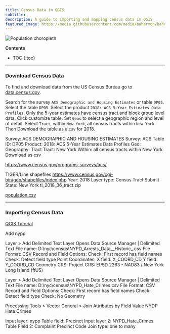 ```yaml
---
title: Census Data in QGIS
subtitle:
description: A guide to importing and mapping census data in QGIS
featured_image: https://media.githubusercontent.com/media/baharmon/baharmon.github.io/master/images/nyc/population-normal-choropleth-inferno.png
---
```


![Population choropleth](https://media.githubusercontent.com/media/baharmon/baharmon.github.io/master/images/nyc/population-normal-choropleth-inferno.png)

**Contents**
* TOC
{:toc}

---

### Download Census Data

To find and download data from the US Census Bureau go to
[data.census.gov](https://data.census.gov/).

Search for the survey
`ACS Demographic and Housing Estimates`
or table `DP05`.
Select the table `DP05`.
Select the product `2018: ACS 5-Year Estimates Data Profiles`.
Only the 5-year estimates have census tract and block group level data.
Click customize table.
Set `Geos` to select a geographic region and level of detail.
Select `Tract`, within `New York`, all census tracts within `New York`
Then Download the table as a `csv` for 2018.

Survey: ACS DEMOGRAPHIC AND HOUSING ESTIMATES
Survey: ACS
Table ID: DP05
Product: 2018: ACS 5-Year Estimates Data Profiles
Geo:
  Geography: Tract
  Tract: New York
  Within: all census tracts within New York
Download as csv


https://www.census.gov/programs-surveys/acs/

TIGER/Line shapefiles
https://www.census.gov/cgi-bin/geo/shapefiles/index.php
Year: 2018
Layer type: Census Tract
Submit
State: New York
tl_2018_36_tract.zip

[population.csv](/data/population.csv)

---

### Importing Census Data

[QGIS Tutorial](https://www.qgistutorials.com/en/docs/3/performing_table_joins.html)

Add nypp

Layer > Add Delimited Text Layer
Opens Data Source Manager | Delimited Text
File name: D:\nyc\census\NYPD_Arrests_Data__Historic_.csv
File Format: CSV
Record and Field Options:
Check: First record has field names
Check: Detect field type
Point Coordinates:
X field: X_COORD_CD
Y field: Y_COORD_CD
Geometry CRS: Project CRS: EPSD 2263 - NAD83 / New York Long Island (ftUS)


Layer > Add Delimited Text Layer
Opens Data Source Manager | Delimited Text
File name: D:\nyc\census\NYPD_Hate_Crimes.csv
File Format: CSV
Record and Field Options:
Check: First record has field names
Check: Detect field type
Check: No Geometry

Processing Tools > Vector General > Join Attributes by Field Value
NYDP Hate Crimes

Input layer: nypp
Table field: Precinct
Input layer 2: NYPD_Hate_Crimes
Table Field 2: Complaint Precinct Code
Join type: one to many
